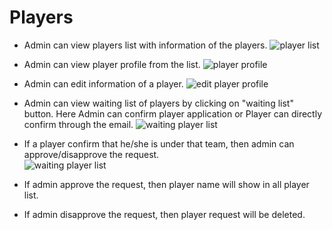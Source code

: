 # Players 

- Admin can view players list with information of the players.
![player list](/screenshots/admin_players.png)

- Admin can view player profile from the list.
![player profile](/screenshots/player_profile.png)

- Admin can edit information of a player. 
![edit player profile](/screenshots/admin_player_edit.png)


- Admin can view waiting list of players by clicking on "waiting list" button. Here Admin can confirm player application or
  Player can directly confirm through the email.
![waiting player list](/screenshots/waiting_players.png)

- If a player confirm that he/she is under that team, then admin can approve/disapprove the request.    
![waiting player list](/screenshots/player_approved.png)

- If admin approve the request, then player name will show in all player list.
- If admin disapprove the request, then player request will be deleted.


